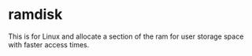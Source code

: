 # ramdisk
This is for Linux and allocate a section of the ram for user storage space with faster access times.
